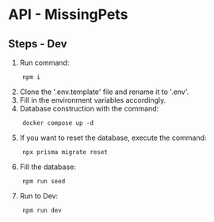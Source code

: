 # API - MissingPets

## Steps - Dev
1. Run command:
``` 
    npm i
```

2. Clone the '.env.template' file and rename it to '.env'.
3. Fill in the environment variables accordingly.
4. Database construction with the command: 
``` 
    docker compose up -d
```
5. If you want to reset the database, execute the command:
```
    npx prisma migrate reset
```
6. Fill the database:
```
    npm run seed
```

7. Run to Dev:
```  
    npm run dev
```
